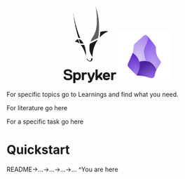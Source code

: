 <p align="center">
	<img width="120px" src="assets/logo.png"/>
	<img width="120px" src="assets/obsidian.png"/>
</p>

For specific topics go to Learnings and find what you need.

For literature go here

For a specific task go here

# Quickstart

README->...->...->...->...
^You are here